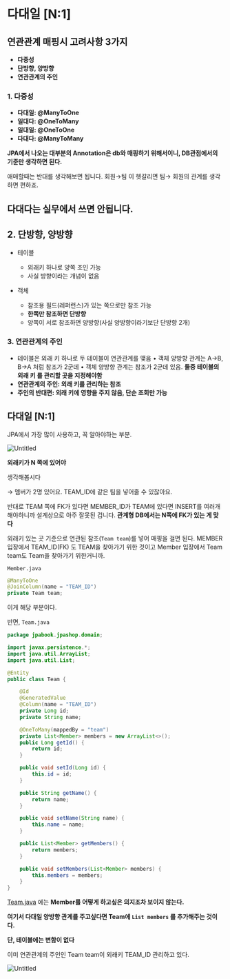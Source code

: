 # 다대일 [N:1]

## 연관관계 매핑시 고려사항 3가지

- **다중성**
- **단방향, 양방향**
- **연관관계의 주인**

### 1. 다중성

- **다대일: @ManyToOne**
- **일대다: @OneToMany**
- **일대일: @OneToOne**
- **다대다: @ManyToMany**

**JPA에서 나오는 대부분의 Annotation은 db와 매핑하기 위해서이니,
DB관점에서의 기준만 생각하면 된다.**

애매할때는 반대를 생각해보면 됩니다. 회원→팀 이 헷갈리면 팀→ 회원의 관계를 생각하면 편하죠.

## 다대다는 실무에서 쓰면 안됩니다.

## 2. 단방향, 양방향

- 테이블
    - 외래키 하나로 양쪽 조인 가능
    - 사실 방향이라는 개념이 없음

- 객체
    - 참조용 필드(레퍼런스)가 있는 쪽으로만 참조 가능
    - **한쪽만 참조하면 단방향**
    - 양쪽이 서로 참조하면 양방향(사실 양방향이라기보단 단방향 2개)
    

### 3. 연관관계의 주인

- 테이블은 외래 키 하나로 두 테이블이 연관관계를 맺음
• 객체 양방향 관계는 A->B, B->A 처럼 참조가 2군데
• 객체 양방향 관계는 참조가 2군데 있음. **둘중 테이블의 외래 키
를 관리할 곳을 지정해야함**
- **연관관계의 주인: 외래 키를 관리하는 참조**
- **주인의 반대편: 외래 키에 영향을 주지 않음, 단순 조회만 가능**

## 다대일 [N:1]

JPA에서 가장 많이 사용하고, 꼭 알아야하는 부분.

![Untitled](%E1%84%83%E1%85%A1%E1%84%83%E1%85%A2%E1%84%8B%E1%85%B5%E1%86%AF%20%5BN%201%5D%201042ef2c4fd64c18a6f84034c4640389/Untitled.png)

**외래키가 N 쪽에 있어야**

생각해봅시다

→ 멤버가 2명 있어요. TEAM_ID에 같은 팀을 넣어줄 수 있잖아요.

반대로 TEAM 쪽에 FK가 있다면 MEMBER_ID가 TEAM에 있다면 INSERT를 여러개 해야하니까 설계상으로 아주 잘못된 겁니다.
**관계형 DB에서는 N쪽에 FK가 있는 게 맞다**

외래키 있는 곳 기준으로 연관된 참조(`Team team`)를 넣어 매핑을 걸면 된다.
MEMBER 입장에서 TEAM_ID(FK) 도  TEAM을 찾아가기 위한 것이고
Member 입장에서 Team team도 Team을 찾아가기 위한거니까.

`Member.java`

```java
@ManyToOne
@JoinColumn(name = "TEAM_ID")
private Team team;
```

이게 해당 부분이다.

반면, `Team.java`

```java
package jpabook.jpashop.domain;

import javax.persistence.*;
import java.util.ArrayList;
import java.util.List;

@Entity
public class Team {

    @Id
    @GeneratedValue
    @Column(name = "TEAM_ID")
    private Long id;
    private String name;

    @OneToMany(mappedBy = "team")
    private List<Member> members = new ArrayList<>();
    public Long getId() {
        return id;
    }

    public void setId(Long id) {
        this.id = id;
    }

    public String getName() {
        return name;
    }

    public void setName(String name) {
        this.name = name;
    }

    public List<Member> getMembers() {
        return members;
    }

    public void setMembers(List<Member> members) {
        this.members = members;
    }
}

```

[Team.java](http://Team.java) 에는 **Member를 어떻게 하고싶은 의지조차 보이지 않는다.**

**여기서 다대일 양방향 관계를 주고싶다면
Team에 `List members` 를 추가해주는 것이다.**

**단, 테이블에는 변함이 없다**

이미 연관관계의 주인인 Team team이 외래키 TEAM_ID 관리하고 있다.

![Untitled](%E1%84%83%E1%85%A1%E1%84%83%E1%85%A2%E1%84%8B%E1%85%B5%E1%86%AF%20%5BN%201%5D%201042ef2c4fd64c18a6f84034c4640389/Untitled%201.png)